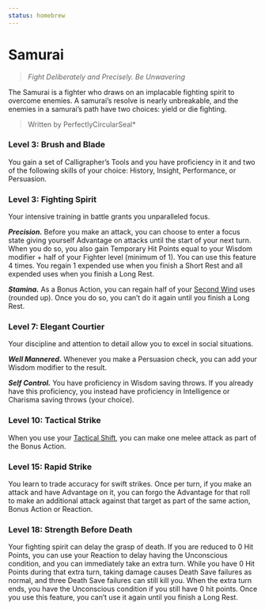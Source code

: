 ```yaml
---
status: homebrew
---
```


# Samurai

> *Fight Deliberately and Precisely. Be Unwavering*

The Samurai is a fighter who draws on an implacable fighting spirit to overcome enemies. A samurai’s resolve is nearly unbreakable, and the enemies in a samurai’s path have two choices: yield or die fighting.

> Written by PerfectlyCircularSeal*

### Level 3: Brush and Blade

You gain a set of Calligrapher’s Tools and you have proficiency in it and two of the following skills of your choice: History, Insight, Performance, or Persuasion.

### Level 3: Fighting Spirit

Your intensive training in battle grants you unparalleled focus.

***Precision.*** Before you make an attack, you can choose to enter a focus state giving yourself Advantage on attacks until the start of your next turn. When you do so, you also gain Temporary Hit Points equal to your Wisdom modifier + half of your Fighter level (minimum of 1). You can use this feature 4 times. You regain 1 expended use when you finish a Short Rest and all expended uses when you finish a Long Rest.

***Stamina.*** As a Bonus Action, you can regain half of your [Second Wind](index.md#level-1-second-wind) uses (rounded up). Once you do so, you can’t do it again until you finish a Long Rest.

### Level 7: Elegant Courtier

Your discipline and attention to detail allow you to excel in social situations.

***Well Mannered.*** Whenever you make a Persuasion check, you can add your Wisdom modifier to the result.

***Self Control.*** You have proficiency in Wisdom saving throws. If you already have this proficiency, you instead have proficiency in Intelligence or Charisma saving throws (your choice).

### Level 10: Tactical Strike

When you use your [Tactical Shift](index.md#level-5-tactical-shift), you can make one melee attack as part of the Bonus Action.

### Level 15: Rapid Strike

You learn to trade accuracy for swift strikes. Once per turn, if you make an attack and have Advantage on it, you can forgo the Advantage for that roll to make an additional attack against that target as part of the same action, Bonus Action or Reaction.

### Level 18: Strength Before Death

Your fighting spirit can delay the grasp of death. If you are reduced to 0 Hit Points, you can use your Reaction to delay having the Unconscious condition, and you can immediately take an extra turn. While you have 0 Hit Points during that extra turn, taking damage causes Death Save failures as normal, and three Death Save failures can still kill you. When the extra turn ends, you have the Unconscious condition if you still have 0 hit points. Once you use this feature, you can’t use it again until you finish a Long Rest.